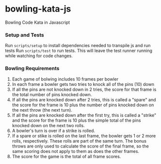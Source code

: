 # bowling-kata-js
Bowling Code Kata in Javascript

### Setup and Tests
Run `scripts/setup` to install dependencies needed to transpile js and run tests
Run `scripts/test` to run tests. This will leave the test runner running while watching for code changes.

### Bowling Requirements
1. Each game of bolwing includes 10 frames per bowler
2. In each frame a bowler gets two tries to knock all of the pins (10) down
3. If all the pins are not knocked down in 2 tries, the score for that frame is the total number of pins knocked down.
4. If all the pins are knocked down after 2 tries, this is called a "spare" and the score for the frame is 10 plus the number of pins knocked down on the next throw (the next turn).
5. If all the pins are knocked down after the first try, this is called a "strike" and the score for the frame is 10 plus the simple total of the pins knocked down on the next two rolls.
6. A bowler's turn is over if a strike is rolled.
7. If a spare or stike is rolled on the last frame, the bowler gets 1 or 2 more rolls, respectively. These rolls are part of the same turn. The bonus throws are only used to calculate the score of the final frame, so the same scoring does not apply to them as does the other frames.
8. The score for the game is the total of all frame scores.